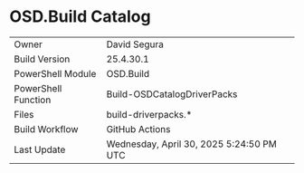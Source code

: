 ﻿# OSD.Build Catalog

| | |
|-|-|
| Owner | David Segura |
| Build Version | 25.4.30.1 |
| PowerShell Module | OSD.Build |
| PowerShell Function | Build-OSDCatalogDriverPacks |
| Files | build-driverpacks.* |
| Build Workflow | GitHub Actions |
| Last Update | Wednesday, April 30, 2025 5:24:50 PM UTC |
